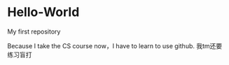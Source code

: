 # Hello-World
My first repository

Because I take the CS course now，I have to learn to use github.
我tm还要练习盲打
